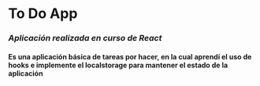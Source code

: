 # To Do App
### *Aplicación realizada en curso de React*

#### Es una aplicación básica de tareas por hacer, en la cual aprendí el uso de hooks e implemente el localstorage para mantener el estado de la aplicación
